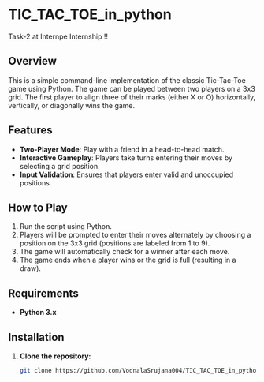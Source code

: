 # TIC_TAC_TOE_in_python
Task-2 at Internpe Internship !!

## Overview

This is a simple command-line implementation of the classic Tic-Tac-Toe game using Python. The game can be played between two players on a 3x3 grid. The first player to align three of their marks (either X or O) horizontally, vertically, or diagonally wins the game.

## Features

- **Two-Player Mode**: Play with a friend in a head-to-head match.
- **Interactive Gameplay**: Players take turns entering their moves by selecting a grid position.
- **Input Validation**: Ensures that players enter valid and unoccupied positions.

## How to Play

1. Run the script using Python.
2. Players will be prompted to enter their moves alternately by choosing a position on the 3x3 grid (positions are labeled from 1 to 9).
3. The game will automatically check for a winner after each move.
4. The game ends when a player wins or the grid is full (resulting in a draw).

## Requirements

- **Python 3.x**

## Installation

1. **Clone the repository:**

   ```bash
   git clone https://github.com/VodnalaSrujana004/TIC_TAC_TOE_in_python.git
